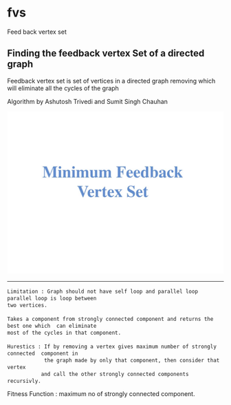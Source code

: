 fvs
===

Feed back vertex set

Finding the feedback vertex Set of a directed graph
-------------------------------------------------------

Feedback vertex set is set of vertices in a directed graph removing which 
will eliminate all the cycles of the graph

Algorithm by Ashutosh Trivedi and Sumit Singh Chauhan

![Alt text](doc/1.jpeg?raw=true "Formal Documentation")

-----------------------------------------------------------------------------
	Limitation : Graph should not have self loop and parallel loop parallel loop is loop between
	two vertices.
					
	Takes a component from strongly connected component and returns the best one which  can eliminate
	most of the cycles in that component.
   
    Hurestics : If by removing a vertex gives maximum number of strongly connected  component in
                the graph made by only that component, then consider that vertex
			   and call the other strongly connected components recursivly.

Fitness Function : maximum no of strongly connected component.
	

